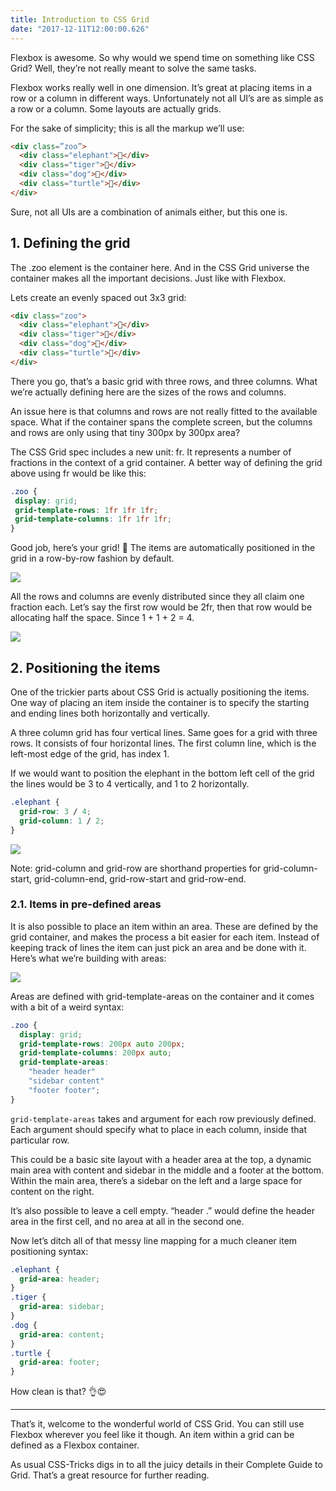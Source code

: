 ```yaml
---
title: Introduction to CSS Grid
date: "2017-12-11T12:00:00.626"
---
```


Flexbox is awesome. So why would we spend time on something like CSS Grid? Well, they’re not really meant to solve the same tasks.

Flexbox works really well in one dimension. It’s great at placing items in a row or a column in different ways. Unfortunately not all UI’s are as simple as a row or a column. Some layouts are actually grids.

For the sake of simplicity; this is all the markup we’ll use:

```html
<div class=”zoo”>
  <div class="elephant">🐘</div>
  <div class="tiger">🐯</div>
  <div class="dog">🐶</div>
  <div class="turtle">🐢</div>
</div>
```

Sure, not all UIs are a combination of animals either, but this one is.

## 1. Defining the grid

The .zoo element is the container here. And in the CSS Grid universe the container makes all the important decisions. Just like with Flexbox.

Lets create an evenly spaced out 3x3 grid:

```html
<div class="zoo">
  <div class="elephant">🐘</div>
  <div class="tiger">🐯</div>
  <div class="dog">🐶</div>
  <div class="turtle">🐢</div>
</div>
```

There you go, that’s a basic grid with three rows, and three columns. What we’re actually defining here are the sizes of the rows and columns.

An issue here is that columns and rows are not really fitted to the available space. What if the container spans the complete screen, but the columns and rows are only using that tiny 300px by 300px area?

The CSS Grid spec includes a new unit: fr. It represents a number of fractions in the context of a grid container. A better way of defining the grid above using fr would be like this:

```css
.zoo {
 display: grid;
 grid-template-rows: 1fr 1fr 1fr;
 grid-template-columns: 1fr 1fr 1fr;
}
```

Good job, here’s your grid! 👊 The items are automatically positioned in the grid in a row-by-row fashion by default.

<img src="./01.png" />

All the rows and columns are evenly distributed since they all claim one fraction each. Let’s say the first row would be 2fr, then that row would be allocating half the space. Since 1 + 1 + 2 = 4.

<img src="02.png" />


## 2. Positioning the items

One of the trickier parts about CSS Grid is actually positioning the items. One way of placing an item inside the container is to specify the starting and ending lines both horizontally and vertically.

A three column grid has four vertical lines. Same goes for a grid with three rows. It consists of four horizontal lines. The first column line, which is the left-most edge of the grid, has index 1.

If we would want to position the elephant in the bottom left cell of the grid the lines would be 3 to 4 vertically, and 1 to 2 horizontally.

```css
.elephant {
  grid-row: 3 / 4;
  grid-column: 1 / 2;
}
```

<img src="03.png" />

Note: grid-column and grid-row are shorthand properties for grid-column-start, grid-column-end, grid-row-start and grid-row-end.

### 2.1. Items in pre-defined areas

It is also possible to place an item within an area. These are defined by the grid container, and makes the process a bit easier for each item. Instead of keeping track of lines the item can just pick an area and be done with it. Here’s what we’re building with areas:

<img src="04.png" />

Areas are defined with grid-template-areas on the container and it comes with a bit of a weird syntax:

```css
.zoo {
  display: grid;
  grid-template-rows: 200px auto 200px;
  grid-template-columns: 200px auto;
  grid-template-areas:
    "header header"
    "sidebar content"
    "footer footer";
}
```

`grid-template-areas` takes and argument for each row previously defined. Each argument should specify what to place in each column, inside that particular row.

This could be a basic site layout with a header area at the top, a dynamic main area with content and sidebar in the middle and a footer at the bottom. Within the main area, there’s a sidebar on the left and a large space for content on the right.

It’s also possible to leave a cell empty. “header .” would define the header area in the first cell, and no area at all in the second one.

Now let’s ditch all of that messy line mapping for a much cleaner item positioning syntax:

```css
.elephant {
  grid-area: header;
}
.tiger {
  grid-area: sidebar;
}
.dog {
  grid-area: content;
}
.turtle {
  grid-area: footer;
}
```

How clean is that? 👌😍

---

That’s it, welcome to the wonderful world of CSS Grid. You can still use Flexbox wherever you feel like it though. An item within a grid can be defined as a Flexbox container.

As usual CSS-Tricks digs in to all the juicy details in their Complete Guide to Grid. That’s a great resource for further reading.
